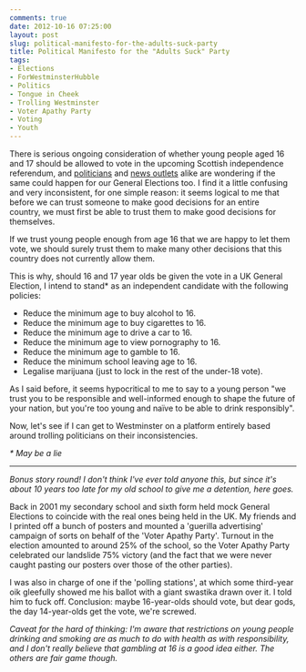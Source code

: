```yaml
---
comments: true
date: 2012-10-16 07:25:00
layout: post
slug: political-manifesto-for-the-adults-suck-party
title: Political Manifesto for the "Adults Suck" Party
tags:
- Elections
- ForWestminsterHubble
- Politics
- Tongue in Cheek
- Trolling Westminster
- Voter Apathy Party
- Voting
- Youth
---
```


There is serious ongoing consideration of whether young people aged 16 and 17 should be allowed to vote in the upcoming Scottish independence referendum, and [politicians](https://mobile.twitter.com/tom_watson/status/257895938859876352) and [news outlets](http://www.bbc.co.uk/news/uk-19908031) alike are wondering if the same could happen for our General Elections too. I find it a little confusing and very inconsistent, for one simple reason: it seems logical to me that before we can trust someone to make good decisions for an entire country, we must first be able to trust them to make good decisions for themselves.

If we trust young people enough from age 16 that we are happy to let them vote, we should surely trust them to make many other decisions that this country does not currently allow them.

This is why, should 16 and 17 year olds be given the vote in a UK General Election, I intend to stand* as an independent candidate with the following policies:

  * Reduce the minimum age to buy alcohol to 16.
  * Reduce the minimum age to buy cigarettes to 16. 
  * Reduce the minimum age to drive a car to 16. 
  * Reduce the minimum age to view pornography to 16. 
  * Reduce the minimum age to gamble to 16. 
  * Reduce the minimum school leaving age to 16. 
  * Legalise marijuana (just to lock in the rest of the under-18 vote). 

As I said before, it seems hypocritical to me to say to a young person "we trust you to be responsible and well-informed enough to shape the future of your nation, but you're too young and naïve to be able to drink responsibly". 

Now, let's see if I can get to Westminster on a platform entirely based around trolling politicians on their inconsistencies.
  

_* May be a lie_

--------------------

_Bonus story round! I don't think I've ever told anyone this, but since it's about 10 years too late for my old school to give me a detention, here goes._

Back in 2001 my secondary school and sixth form held mock General Elections to coincide with the real ones being held in the UK. My friends and I printed off a bunch of posters and mounted a 'guerilla advertising' campaign of sorts on behalf of the 'Voter Apathy Party'. Turnout in the election amounted to around 25% of the school,  so the Voter Apathy Party celebrated our landslide 75% victory (and the fact that we were never caught pasting our posters over those of the other parties).

I was also in charge of one if the 'polling stations', at which some third-year oik gleefully showed me his ballot with a giant swastika drawn over it. I told him to fuck off. Conclusion: maybe 16-year-olds should vote, but dear gods, the day 14-year-olds get the vote, we're screwed.

<em>Caveat for the hard of thinking: I'm aware that restrictions on young people drinking and smoking are as much to do with health as with responsibility, and I don't really believe that gambling at 16 is a good idea either. The others are fair game though.</em>
